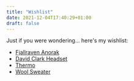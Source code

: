 ```yaml
---
title: "Wishlist"
date: 2021-12-04T17:40:29+01:00
draft: false
---
```


Just if you were wondering... here's my wishlist:

- [Fjallraven Anorak](https://www.fjallraven.com/no/no/herre/jakker/vinterjakker/singi-anorak-m?v=F82248%3a%3a7323450536237)
- [David Clark Headset](https://store.davidclark.com/computer-headsets)
- [Thermo]()
- [Wool Sweater]()
